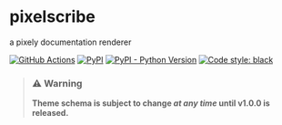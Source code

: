 # pixelscribe

a pixely documentation renderer

[![GitHub Actions](https://github.com/penguinencounter/pixelscribe/workflows/CI/badge.svg)](https://github.com/penguinencounter/pixelscribe/actions)
[![PyPI](https://img.shields.io/pypi/v/pixelscribe.svg)](https://pypi.org/project/pixelscribe/)
[![PyPI - Python Version](https://img.shields.io/pypi/pyversions/pixelscribe.svg)](https://pypi.org/project/pixelscribe/)
[![Code style: black](https://img.shields.io/badge/code%20style-black-000000.svg)](https://github.com/ambv/black)

> ### ⚠ **Warning**
> 
> __Theme schema is subject to change *at any time* until v1.0.0 is released.__